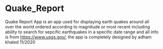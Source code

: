 # Quake_Report
Quake Report App is an app used for displaying earth quakes around all over the world ordered according to magnitude or most recent including ability to search for sepcific earthquakes in a specific date range and all info is from https://www.usgs.gov/, the app is completely designed by adham khaled 11/2020
